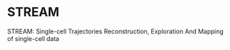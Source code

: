 # STREAM
STREAM: Single-cell Trajectories Reconstruction, Exploration And Mapping of single-cell data
